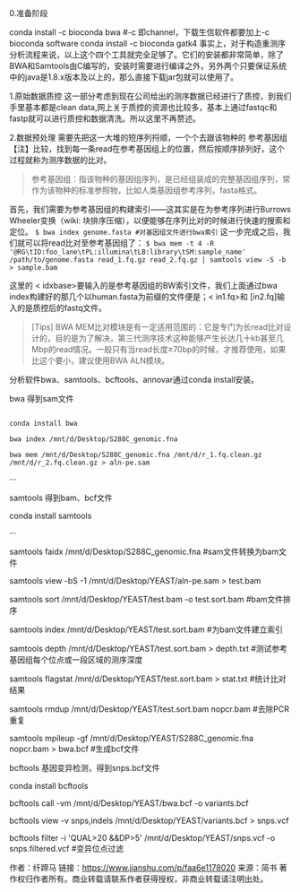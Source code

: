 0.准备阶段

conda install -c bioconda bwa #-c 即channel，下载生信软件都要加上-c bioconda software
conda install -c bioconda gatk4
事实上，对于构造重测序分析流程来说，以上这个四个工具就完全足够了。它们的安装都非常简单，除了BWA和Samtools由C编写的，安装时需要进行编译之外，另外两个只要保证系统中的java是1.8.x版本及以上的，那么直接下载jar包就可以使用了。

1.原始数据质控
这一部分考虑到现在公司给出的测序数据已经进行了质控，到我们手里基本都是clean data,网上关于质控的资源也比较多，基本上通过fastqc和fastp就可以进行质控和数据清洗。所以这里不再赘述。

2.数据预处理
需要先把这一大堆的短序列捋顺，一个个去跟该物种的 参考基因组【注】比较，找到每一条read在参考基因组上的位置，然后按顺序排列好，这个过程就称为测序数据的比对。
> 参考基因组：指该物种的基因组序列，是已经组装成的完整基因组序列，常作为该物种的标准参照物，比如人类基因组参考序列，fasta格式。

首先，我们需要为参考基因组的构建索引——这其实是在为参考序列进行Burrows Wheeler变换（wiki: 块排序压缩），以便能够在序列比对的时候进行快速的搜索和定位。
`$ bwa index genome.fasta #对基因组文件进行bwa索引`
这一步完成之后，我们就可以将read比对至参考基因组了：
`$ bwa mem -t 4 -R '@RG\tID:foo_lane\tPL:illumina\tLB:library\tSM:sample_name' /path/to/genome.fasta read_1.fq.gz read_2.fq.gz | samtools view -S -b > sample.bam`

这里的 < idxbase>要输入的是参考基因组的BW索引文件，我们上面通过bwa index构建好的那几个以human.fasta为前缀的文件便是；< in1.fq>和 [in2.fq]输入的是质控后的fastq文件。

> [Tips] BWA MEM比对模块是有一定适用范围的：它是专门为长read比对设计的，目的是为了解决，第三代测序技术这种能够产生长达几十kb甚至几Mbp的read情况。一般只有当read长度≥70bp的时候，才推荐使用，如果比这个要小，建议使用BWA ALN模块。


分析软件bwa、samtools、bcftools、annovar通过conda install安装。

bwa 得到sam文件

```

conda install bwa

bwa index /mnt/d/Desktop/S288C_genomic.fna

bwa mem /mnt/d/Desktop/S288C_genomic.fna /mnt/d/r_1.fq.clean.gz /mnt/d/r_2.fq.clean.gz > aln-pe.sam

```

···

samtools 得到bam、bcf文件

conda install samtools

···

samtools faidx /mnt/d/Desktop/S288C_genomic.fna #sam文件转换为bam文件

samtools view -bS -1 /mnt/d/Desktop/YEAST/aln-pe.sam > test.bam

samtools sort /mnt/d/Desktop/YEAST/test.bam -o test.sort.bam #bam文件排序

samtools index /mnt/d/Desktop/YEAST/test.sort.bam #为bam文件建立索引

samtools depth /mnt/d/Desktop/YEAST/test.sort.bam > depth.txt #测试参考基因组每个位点或一段区域的测序深度

samtools flagstat /mnt/d/Desktop/YEAST/test.sort.bam > stat.txt #统计比对结果

samtools rmdup /mnt/d/Desktop/YEAST/test.sort.bam nopcr.bam #去除PCR重复

samtools mpileup -gf /mnt/d/Desktop/YEAST/S288C_genomic.fna nopcr.bam > bwa.bcf #生成bcf文件

bcftools 基因变异检测，得到snps.bcf文件

conda install bcftools

bcftools call -vm /mnt/d/Desktop/YEAST/bwa.bcf -o variants.bcf

bcftools view -v snps,indels /mnt/d/Desktop/YEAST/variants.bcf > snps.vcf

bcftools filter -i 'QUAL>20 &&DP>5' /mnt/d/Desktop/YEAST/snps.vcf -o snps.filtered.vcf #变异位点过滤

作者：纤蹄马
链接：https://www.jianshu.com/p/faa6e1178020
来源：简书
著作权归作者所有。商业转载请联系作者获得授权，非商业转载请注明出处。